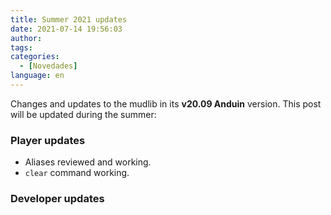 ```yaml
---
title: Summer 2021 updates
date: 2021-07-14 19:56:03
author:
tags:
categories:
  - [Novedades]
language: en
---
```


Changes and updates to the mudlib in its **v20.09 Anduin** version. This post will be updated during the summer:

### Player updates

  * Aliases reviewed and working.
  * `clear` command working.

### Developer updates
